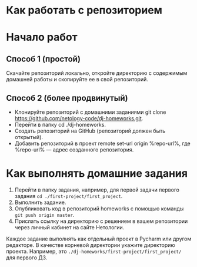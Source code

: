 Как работать с репозиторием
======

# Начало работ


## Способ 1 (простой)

Скачайте репозиторий локально, откройте директорию с содержимым домашней работы и скопируйте ее в свой репозиторий.


## Способ 2 (более продвинутый)

- Клонируйте репозиторий с домашними заданиями git clone https://github.com/netology-code/dj-homeworks.git.
- Перейти в папку cd ./dj-homeworks.
- Создать репозиторий на GitHub (репозиторий должен быть открытый).
- Добавить репозиторий в проект remote set-url origin %repo-url%, где %repo-url% — адрес созданного репозитория.


# Как выполнять домашние задания

1. Перейти в папку задания, например, для первой задачи первого задания `cd ./first-project/first_project`.
2. Выполнить задание.
3. Опубликовать код в репозиторий homeworks с помощью команды `git push origin master`.
4. Прислать ссылку на директорию с решением в вашем репозитории через личный кабинет на сайте Нетологии.

Каждое задание выполнять как отдельный проект в Pycharm или другом редакторе. В качестве корневой директории укажите директорию проекта. Например, это `./dj-homeworks/first-project/first_project/` для первого ДЗ.

